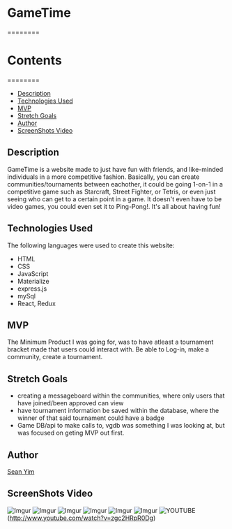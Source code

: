 # GameTime
========
# Contents
========
* [Description](https://github.com/superjjang1/gaming-frontend#Description)
* [Technologies Used](https://github.com/superjjang1/gaming-frontend#Technologies-Used)
* [MVP](https://github.com/superjjang1/gaming-frontend#MVP)
* [Stretch Goals](https://github.com/superjjang1/gaming-frontend#Stretch-Goals)
* [Author](https://github.com/superjjang1/gaming-frontend#Author)
* [ScreenShots Video](https://github.com/superjjang1/gaming-frontend#ScreenShots-Video)



Description 
---
GameTime is a website made to just have fun with friends, and like-minded individuals in a more competitive
fashion. Basically, you can create communities/tournaments between eachother, it could be going 1-on-1 in 
a competitive game such as Starcraft, Street Fighter, or Tetris, or even just seeing who can get to a certain point in a game. It doesn't even have to be video games, you could even set it to Ping-Pong!. 
It's all about having fun!


Technologies Used
---
The following languages were used to create this website:
* HTML
* CSS
* JavaScript
* Materialize
* express.js
* mySql
* React, Redux

MVP
---
The Minimum Product I was going for, was to have atleast a tournament bracket made that users
could interact with. Be able to Log-in, make a community, create a tournament.

Stretch Goals
---
* creating a messageboard within the communities, where only users that have joined/been approved can
view
* have tournament information be saved within the database, where the winner of that said tournament could
have a badge
* Game DB/api to make calls to, vgdb was something I was looking at, but was focused on geting MVP out first.

Author
---
[Sean Yim](https://github.com/superjjang1)

ScreenShots Video
---
![Imgur](https://i.imgur.com/GFGtoR3.png)
![Imgur](https://i.imgur.com/MtzvXoK.png)
![Imgur](https://i.imgur.com/SCqzhao.png)
![Imgur](https://i.imgur.com/8madG2G.png)
![Imgur](https://i.imgur.com/byGzuoA.png)
![Imgur](https://i.imgur.com/vTnTIwF.png)
![YOUTUBE](http://img.youtube.com/vi/zgc2HRpR0Dg/0.jpg)(http://www.youtube.com/watch?v=zgc2HRpR0Dg)

